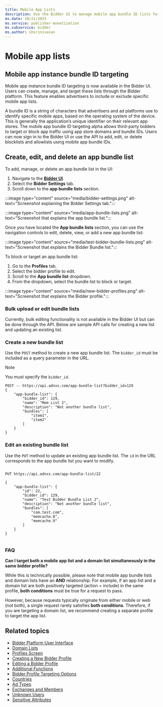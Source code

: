 ```yaml
---
title: Mobile App Lists
description: Use the Bidder UI to manage mobile app bundle ID lists for targeting or blocking app traffic using unique app identifiers from app stores.
ms.date: 10/21/2025
ms.service: publisher-monetization
ms.subservice: bidder
ms.author: shsrinivasan
---
```


# Mobile app lists

## Mobile app instance bundle ID targeting

Mobile app instance bundle ID targeting is now available in the Bidder UI. Users can create, manage, and target these lists through the Bidder platform. This feature enables advertisers to include or exclude specific mobile app lists.

A bundle ID is a string of characters that advertisers and ad platforms use to identify specific mobile apps, based on the operating system of the device. This is generally the application’s unique identifier on their relevant app stores. The mobile app bundle ID targeting alpha allows third-party bidders to target or block app traffic using app store domains and bundle IDs. Users can now sign in to the Bidder UI or use the API to add, edit, or delete blocklists and allowlists using mobile app bundle IDs.

## Create, edit, and delete an app bundle list

To add, manage, or delete an app bundle list in the UI:

1. Navigate to the **[Bidder UI](https://bidder.xandr.com/)**.
1. Select the **Bidder Settings** tab.
1. Scroll down to the **app bundle lists** section.

:::image type="content" source="media/bidder-settings.png" alt-text="Screenshot explaining the Bidder Settings tab.":::

:::image type="content" source="media/app-bundle-lists.png" alt-text="Screenshot that explains the app bundle list.":::

Once you have located the **App bundle lists** section, you can use the navigation controls to edit, delete, view, or add a new app bundle list:

:::image type="content" source="media/test-bidder-bundle-lists.png" alt-text="Screenshot that explains the Bidder Bundle list.":::

To block or target an app bundle list:

1. Go to the **Profiles** tab.
1. Select the bidder profile to edit.
1. Scroll to the **App bundle list** dropdown.
1. From the dropdown, select the bundle list to block or target.

:::image type="content" source="media/new-bidder-profiles.png" alt-text="Screenshot that explains the Bidder profile.":::

### Bulk upload or edit bundle lists

Currently, bulk editing functionality is not available in the Bidder UI but can be done through the API.
Below are sample API calls for creating a new list and updating an existing list.

### Create a new bundle list

Use the `POST` method to create a new app bundle list. The `bidder_id` must be included as a query parameter in the URL.

> [!NOTE]
> You must specify the `bidder_id`.

```
POST -- https://api.adnxs.com/app-bundle-list?bidder_id=129 
{
    "app-bundle-list": {
        "bidder_id": 129,
        "name": "Mem List 2",
        "description": "Not another bundle list",
        "bundles": [
            "item1",
            "item2"
        ]
    }
}

```

### Edit an existing bundle list

Use the `PUT` method to update an existing app bundle list. The `id` in the URL corresponds to the app bundle list you want to modify.

```

PUT https://api.adnxs.com/app-bundle-list/22

{
    "app-bundle-list": {
        "id": 22,
        "bidder_id": 129,
        "name": "Test Bidder Bundle List 2",
        "description": "Not another bundle list",
        "bundles": [
            "com.test.com",
            "memcache.8",
            "memcache.9"
        ]
    }
}


```

### FAQ

**Can I target both a mobile app list and a domain list simultaneously in the same bidder profile?**

While this is technically possible, please note that mobile app bundle lists and domain lists have an **AND** relationship. For example, if an app list and a domain list are both positively targeted (action = include) in the same profile, **both conditions**  must be true for a request to pass.

However, because requests typically originate from either mobile or web (not both), a single request rarely satisfies **both conditions**. Therefore, if you are targeting a domain list, we recommend creating a separate profile to target the app list.

## Related topics

- [Bidder Platform User Interface](bidder-platform-user-interface.md)
- [Domain Lists](domain-lists.md)
- [Profiles Screen](profiles-screen.md)
- [Creating a New Bidder Profile](creating-a-new-bidder-profile.md)
- [Editing a Bidder Profile](editing-a-bidder-profile.md)
- [Additional Functions](additional-functions.md)
- [Bidder Profile Targeting Options](bidder-profile-targeting-options.md)
- [Countries](countries.md)
- [Ad Types](ad-types.md)
- [Exchanges and Members](exchanges-and-members.md)
- [Unknown Users](unknown-users.md)
- [Sensitive Attributes](sensitive-attributes.md)
